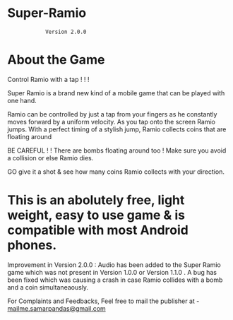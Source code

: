 # Super-Ramio
                Version 2.0.0


# About the Game 

Control Ramio with a tap ! ! !

Super Ramio is a brand new kind of a mobile game that can be played with one hand.

Ramio can be controlled by just a tap from your fingers as he constantly moves forward by a uniform velocity.
As you tap onto the screen Ramio jumps.
With a perfect timing of a stylish jump, Ramio collects coins that are floating around

BE CAREFUL ! !   There are bombs floating around too !
Make sure you avoid a collision or else Ramio dies.

GO give it a shot & see how many coins Ramio collects with your direction.



# This is an abolutely free, light weight, easy to use game & is compatible with most Android phones.

Improvement in Version 2.0.0 : Audio has been added to the Super Ramio game which was not present in Version 1.0.0 or Version 1.1.0 .
                               A bug has been fixed which was causing a crash in case Ramio collides with a bomb and a coin simultaneaously.



For Complaints and Feedbacks, Feel free to mail the publisher at -  mailme.samarpandas@gmail.com

